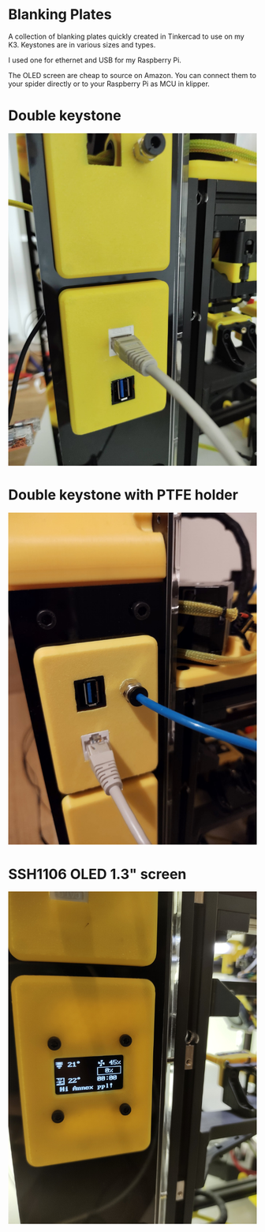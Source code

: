 # Blanking Plates

A collection of blanking plates quickly created in Tinkercad
to use on my K3. Keystones are in various sizes and types.

I used one for ethernet and USB for my Raspberry Pi.

The OLED screen are cheap to source on Amazon. You can connect them
to your spider directly or to your Raspberry Pi as MCU in klipper.

# Double keystone
![picture](Images/double-keystones.jpg)

# Double keystone with PTFE holder
![picture](Images/double-keystones-ptfe-holder.jpg)

# SSH1106 OLED 1.3" screen
![picture](Images/screen-ssh1106-oled-1.3.jpg)

